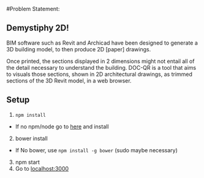 

#Problem Statement:

## Demystiphy 2D!

BIM software such as Revit and Archicad have been designed to generate a 3D building model, to then produce 2D [paper] drawings.

Once printed, the sections displayed in 2 dimensions might not entail all of the detail necessary to understand the building. 
DOC-QR is a tool that aims to visuals those sections, shown in 2D architectural drawings, as trimmed sections of the 3D Revit model, in a web browser.

## Setup
1. `npm install`
  - If no npm/node go to [here](https://nodejs.org/en/download/) and install
2. bower install
  - If No bower, use `npm install -g bower` (sudo maybe necessary)
3. npm start
4. Go to [localhost:3000](http://localhost:3000/)

